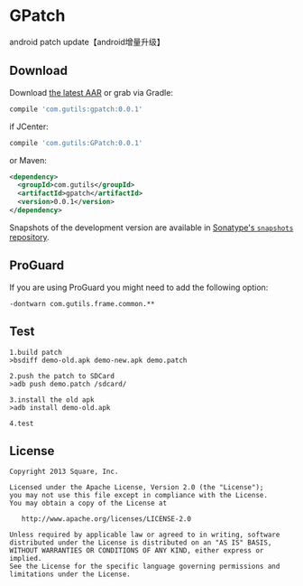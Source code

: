 GPatch
=======

android patch update【android增量升级】


Download
--------

Download [the latest AAR][2] or grab via Gradle:
```groovy
compile 'com.gutils:gpatch:0.0.1'
```
if JCenter:
```groovy
compile 'com.gutils:GPatch:0.0.1'
```
or Maven:
```xml
<dependency>
  <groupId>com.gutils</groupId>
  <artifactId>gpatch</artifactId>
  <version>0.0.1</version>
</dependency>
```

Snapshots of the development version are available in [Sonatype's `snapshots` repository][snap].



ProGuard
--------

If you are using ProGuard you might need to add the following option:
```
-dontwarn com.gutils.frame.common.**
```

Test
--------
```
1.build patch
>bsdiff demo-old.apk demo-new.apk demo.patch

2.push the patch to SDCard
>adb push demo.patch /sdcard/

3.install the old apk
>adb install demo-old.apk

4.test
```

License
--------

    Copyright 2013 Square, Inc.

    Licensed under the Apache License, Version 2.0 (the "License");
    you may not use this file except in compliance with the License.
    You may obtain a copy of the License at

       http://www.apache.org/licenses/LICENSE-2.0

    Unless required by applicable law or agreed to in writing, software
    distributed under the License is distributed on an "AS IS" BASIS,
    WITHOUT WARRANTIES OR CONDITIONS OF ANY KIND, either express or implied.
    See the License for the specific language governing permissions and
    limitations under the License.

 [2]: http://search.maven.org/remotecontent?filepath=com/gutils/gpatch/0.0.1/gpatch-0.0.1.aar
 [snap]: https://oss.sonatype.org/content/repositories/snapshots/